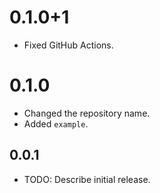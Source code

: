 # 0.1.0+1

- Fixed GitHub Actions.

# 0.1.0

- Changed the repository name.
- Added `example`.

## 0.0.1

- TODO: Describe initial release.
